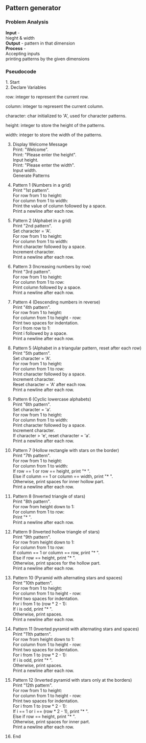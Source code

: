 <h2>Pattern generator</h2>
<h3>Problem Analysis</h3>
<strong>Input</strong> - <br>
hieght & width <br>
<strong>Output</strong> - pattern in that dimension<br>
<strong>Process</strong> - <br>
Accepting inputs <br>
printing patterns by the given dimensions<br>
<h3>Pseudocode</h3>
1. Start <br>
2. Declare Variables <br>

row: integer to represent the current row. <br>

column: integer to represent the current column. <br>

character: char initialized to 'A', used for character patterns. <br>

height: integer to store the height of the patterns. <br>

width: integer to store the width of the patterns. <br>

3. Display Welcome Message <br>
Print: "Welcome". <br>
Print: "Please enter the height". <br>
Input height. <br>
Print: "Please enter the width". <br>
Input width. <br>
Generate Patterns <br>

4. Pattern 1 (Numbers in a grid) <br>
Print "1st pattern". <br>
For row from 1 to height: <br>
For column from 1 to width: <br>
Print the value of column followed by a space. <br>
Print a newline after each row. <br>

5. Pattern 2 (Alphabet in a grid) <br>
Print "2nd pattern". <br>
Set character = 'A'. <br>
For row from 1 to height: <br>
For column from 1 to width: <br>
Print character followed by a space. <br>
Increment character. <br>
Print a newline after each row. <br>

6. Pattern 3 (Increasing numbers by row) <br>
Print "3rd pattern". <br>
For row from 1 to height: <br>
For column from 1 to row: <br>
Print column followed by a space. <br>
Print a newline after each row. <br>

7. Pattern 4 (Descending numbers in reverse) <br>
Print "4th pattern". <br>
For row from 1 to height: <br>
For column from 1 to height - row: <br>
Print two spaces for indentation. <br>
For i from row to 1: <br>
Print i followed by a space. <br>
Print a newline after each row. <br>

8. Pattern 5 (Alphabet in a triangular pattern, reset after each row) <br>
Print "5th pattern". <br>
Set character = 'A'. <br>
For row from 1 to height: <br>
For column from 1 to row: <br>
Print character followed by a space. <br>
Increment character. <br>
Reset character = 'A' after each row. <br>
Print a newline after each row. <br>

9. Pattern 6 (Cyclic lowercase alphabets) <br>
Print "6th pattern". <br>
Set character = 'a'. <br>
For row from 1 to height: <br>
For column from 1 to width: <br>
Print character followed by a space. <br>
Increment character. <br>
If character > 'e', reset character = 'a'. <br>
Print a newline after each row. <br>

10. Pattern 7 (Hollow rectangle with stars on the border) <br>
Print "7th pattern". <br>
For row from 1 to height: <br>
For column from 1 to width: <br>
If row == 1 or row == height, print "* ". <br>
Else if column == 1 or column == width, print "* ". <br>
Otherwise, print spaces for inner hollow part. <br>
Print a newline after each row. <br>

11. Pattern 8 (Inverted triangle of stars) <br>
Print "8th pattern". <br>
For row from height down to 1: <br>
For column from 1 to row: <br>
Print "* ". <br>
Print a newline after each row. <br>

12. Pattern 9 (Inverted hollow triangle of stars) <br>
Print "9th pattern". <br>
For row from height down to 1: <br>
For column from 1 to row: <br>
If column == 1 or column == row, print "* ". <br>
Else if row == height, print "* ". <br>
Otherwise, print spaces for the hollow part. <br>
Print a newline after each row. <br>

13. Pattern 10 (Pyramid with alternating stars and spaces) <br>
Print "10th pattern". <br>
For row from 1 to height: <br>
For column from 1 to height - row: <br>
Print two spaces for indentation. <br>
For i from 1 to (row * 2 - 1): <br>
If i is odd, print "* ". <br>
Otherwise, print spaces. <br>
Print a newline after each row. <br>

14. Pattern 11 (Inverted pyramid with alternating stars and spaces) <br>
Print "11th pattern". <br>
For row from height down to 1: <br>
For column from 1 to height - row: <br>
Print two spaces for indentation. <br>
For i from 1 to (row * 2 - 1): <br>
If i is odd, print "* ". <br>
Otherwise, print spaces. <br>
Print a newline after each row. <br>

15. Pattern 12 (Inverted pyramid with stars only at the borders) <br>
Print "12th pattern". <br>
For row from 1 to height: <br>
For column from 1 to height - row: <br>
Print two spaces for indentation. <br>
For i from 1 to (row * 2 - 1): <br>
If i == 1 or i == (row * 2 - 1), print "* ". <br>
Else if row == height, print "* ". <br>
Otherwise, print spaces for inner part. <br>
Print a newline after each row. <br>

16. End <br>
